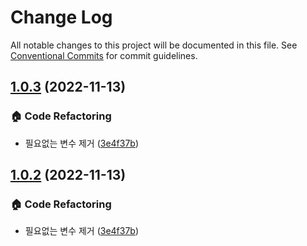 # Change Log

All notable changes to this project will be documented in this file.
See [Conventional Commits](https://conventionalcommits.org) for commit guidelines.

## [1.0.3](https://github.com/duarbdhks/monorepo-lerna/compare/@duarbdhks/request@1.0.1...@duarbdhks/request@1.0.3) (2022-11-13)


### :house: Code Refactoring

* 필요없는 변수 제거 ([3e4f37b](https://github.com/duarbdhks/monorepo-lerna/commit/3e4f37b65a1ee0d38eeb76424d1a244ab16b43fe))



## [1.0.2](https://github.com/duarbdhks/monorepo-lerna/compare/@duarbdhks/request@1.0.1...@duarbdhks/request@1.0.2) (2022-11-13)


### :house: Code Refactoring

* 필요없는 변수 제거 ([3e4f37b](https://github.com/duarbdhks/monorepo-lerna/commit/3e4f37b65a1ee0d38eeb76424d1a244ab16b43fe))
